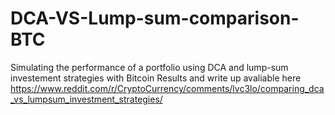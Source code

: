 # DCA-VS-Lump-sum-comparison-BTC
Simulating the performance of a portfolio using DCA and lump-sum investement strategies with Bitcoin
Results and write up avaliable here  https://www.reddit.com/r/CryptoCurrency/comments/lvc3lo/comparing_dca_vs_lumpsum_investment_strategies/
